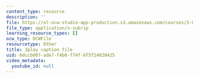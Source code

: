 ```yaml
---
content_type: resource
description: ''
file: https://ol-ocw-studio-app-production.s3.amazonaws.com/courses/3-091-introduction-to-solid-state-chemistry-fall-2018/6dccb007ade7f4b6f74f6f5f24020425_Ji20_qhjk2Y.srt
file_type: application/x-subrip
learning_resource_types: []
ocw_type: OCWFile
resourcetype: Other
title: 3play caption file
uid: 6dccb007-ade7-f4b6-f74f-6f5f24020425
video_metadata:
  youtube_id: null
---
```

